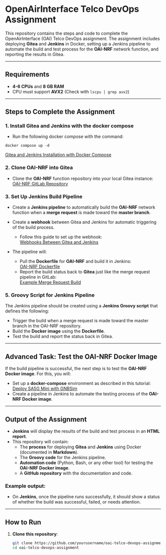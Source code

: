 # OpenAirInterface Telco DevOps Assignment

This repository contains the steps and code to complete the OpenAirInterface (OAI) Telco DevOps assignment. The assignment includes deploying **Gitea** and **Jenkins** in Docker, setting up a Jenkins pipeline to automate the build and test process for the **OAI-NRF** network function, and reporting the results in Gitea.

---

## Requirements

- **4-6 CPUs** and **8 GB RAM**
- CPU must support **AVX2** (Check with `lscpu | grep avx2`)

---

## Steps to Complete the Assignment

### 1. Install Gitea and Jenkins with the docker compose

- Run the following docker compose with the command:
 ```
 docker compose up -d
 ``` 
  [Gitea and Jenkins Installation with Docker Compose](docker-compose.yml)

### 2. Clone OAI-NRF into Gitea

- Clone the **OAI-NRF** function repository into your local Gitea instance:  
  [OAI-NRF GitLab Repository](https://gitlab.eurecom.fr/oai/cn5g/oai-cn5g-nrf)

### 3. Set Up Jenkins Build Pipeline

- Create a **Jenkins pipeline** to automatically build the **OAI-NRF** network function when a **merge request** is made toward the **master branch**.
- Create a **webhook** between Gitea and Jenkins for automatic triggering of the build process.
  - Follow this guide to set up the webhook:  
    [Webhooks Between Gitea and Jenkins](https://forum.gitea.com/t/webhooks-between-gitea-and-jenkins/2760)

- The pipeline will:
  - Pull the **Dockerfile** for **OAI-NRF** and build it in Jenkins:  
    [OAI-NRF Dockerfile](https://gitlab.eurecom.fr/oai/cn5g/oai-cn5g-nrf/-/blob/master/docker/Dockerfile.nrf.ubuntu?ref_type=heads)
  - Report the build status back to **Gitea** just like the merge request pipeline in GitLab:  
    [Example Merge Request Build](https://gitlab.eurecom.fr/oai/cn5g/oai-cn5g-nrf/-/merge_requests/65)

### 5. Groovy Script for Jenkins Pipeline

The Jenkins pipeline should be created using a **Jenkins Groovy script** that defines the following:
- Trigger the build when a merge request is made toward the master branch in the OAI-NRF repository.
- Build the **Docker image** using the **Dockerfile**.
- Test the build and report the status back in Gitea.

---

## Advanced Task: Test the OAI-NRF Docker Image

If the build pipeline is successful, the next step is to test the **OAI-NRF Docker image**. For this, you will:
- Set up a **docker-compose** environment as described in this tutorial:  
  [Deploy SA5G Mini with GNBSim](https://gitlab.eurecom.fr/oai/cn5g/oai-cn5g-fed/-/blob/master/docs/DEPLOY_SA5G_MINI_WITH_GNBSIM.md?ref_type=heads)
- Create a pipeline in Jenkins to automate the testing process of the **OAI-NRF Docker image**.

---

## Output of the Assignment

- **Jenkins** will display the results of the build and test process in an **HTML report**.
- This repository will contain:
  - The **process** for deploying **Gitea** and **Jenkins** using Docker (documented in **Markdown**).
  - The **Groovy code** for the Jenkins pipeline.
  - **Automation code** (Python, Bash, or any other tool) for testing the **OAI-NRF Docker image**.
  - A **GitHub repository** with the documentation and code.

### Example output:
- On **Jenkins**, once the pipeline runs successfully, it should show a status of whether the build was successful, failed, or needs attention.

---

## How to Run

1. **Clone this repository**:
   ```bash
   git clone https://github.com/yourusername/oai-telco-devops-assignment.git
   cd oai-telco-devops-assignment

